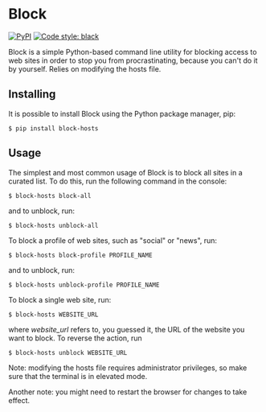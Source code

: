 # Block


[![PyPI](https://img.shields.io/badge/pypi-0.0.3-blue.svg)](https://pypi.org/project/block-hosts/0.0.3/)
[![Code style: black](https://img.shields.io/badge/code%20style-black-000000.svg)](https://github.com/ambv/black)


Block is a simple Python-based command line utility for blocking access to web sites in order to stop you from procrastinating, because you can't do it by yourself. Relies on modifying the hosts file.

## Installing

It is possible to install Block using the Python package manager, pip:

```
$ pip install block-hosts
```

## Usage

The simplest and most common usage of Block is to block all sites in a curated list. To do this, run the following command in the console:

```
$ block-hosts block-all
```

and to unblock, run:

```
$ block-hosts unblock-all
```

To block a profile of web sites, such as "social" or "news", run:

```
$ block-hosts block-profile PROFILE_NAME
```

and to unblock, run:

```
$ block-hosts unblock-profile PROFILE_NAME
```

To block a single web site, run:

```
$ block-hosts WEBSITE_URL
```

where *website_url* refers to, you guessed it, the URL of the website you want to block. To reverse the action, run

```
$ block-hosts unblock WEBSITE_URL
```

Note: modifying the hosts file requires administrator privileges, so make sure that the terminal is in elevated mode.

Another note: you might need to restart the browser for changes to take effect.